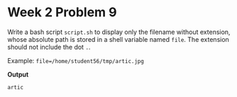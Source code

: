 # Week 2 Problem 9

Write a bash script ` script.sh ` to display only the filename without extension, whose absolute path is stored in a shell variable named ` file `. The extension should not include the dot ` . `.

Example: ` file=/home/student56/tmp/artic.jpg `

**Output**

```
artic
```
